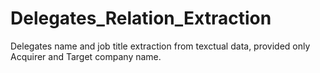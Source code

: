 # Delegates_Relation_Extraction
Delegates name and job title extraction from texctual data, provided only Acquirer and Target company name.
